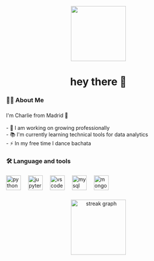 <div align="center">
  <img height="150" src="https://media.giphy.com/media/QDjpIL6oNCVZ4qzGs7/giphy.gif"  />
</div>

###

<h1 align="center">hey there 👋</h1>

###

<h3 align="left">👩‍💻  About Me</h3>

###

<p align="left">I'm Charlie from Madrid 🦝<br><br>- 🔭 I am working on growing professionally<br>- 📚 I'm currently learning technical tools for data analytics<br>- ⚡ In my free time I dance bachata</p>

###

<h3 align="left">🛠 Language and tools</h3>

###

<div align="left">
  <img src="https://cdn.jsdelivr.net/gh/devicons/devicon/icons/python/python-original.svg" height="40" alt="python logo"  />
  <img width="12" />
  <img src="https://cdn.jsdelivr.net/gh/devicons/devicon/icons/jupyter/jupyter-original.svg" height="40" alt="jupyter logo"  />
  <img width="12" />
  <img src="https://cdn.jsdelivr.net/gh/devicons/devicon/icons/vscode/vscode-original.svg" height="40" alt="vscode logo"  />
  <img width="12" />
  <img src="https://cdn.jsdelivr.net/gh/devicons/devicon/icons/mysql/mysql-original.svg" height="40" alt="mysql logo"  />
  <img width="12" />
  <img src="https://cdn.jsdelivr.net/gh/devicons/devicon/icons/mongodb/mongodb-original.svg" height="40" alt="mongodb logo"  />
</div>

###

<div align="center">
  <img src="https://streak-stats.demolab.com?user=charlieciordia&locale=en&mode=daily&theme=dracula&hide_border=false&border_radius=5&order=3" height="150" alt="streak graph"  />
</div>

###
